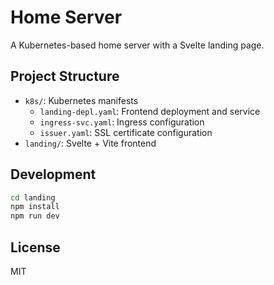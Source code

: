 # Home Server

A Kubernetes-based home server with a Svelte landing page.

## Project Structure

- `k8s/`: Kubernetes manifests
  - `landing-depl.yaml`: Frontend deployment and service
  - `ingress-svc.yaml`: Ingress configuration
  - `issuer.yaml`: SSL certificate configuration
- `landing/`: Svelte + Vite frontend

## Development

```bash
cd landing
npm install
npm run dev
```

## License

MIT
